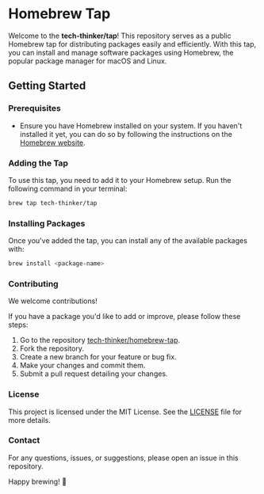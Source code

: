 # Homebrew Tap

Welcome to the **tech-thinker/tap**! This repository serves as a public Homebrew tap for distributing packages easily and efficiently. With this tap, you can install and manage software packages using Homebrew, the popular package manager for macOS and Linux.

## Getting Started

### Prerequisites

- Ensure you have Homebrew installed on your system. If you haven't installed it yet, you can do so by following the instructions on the [Homebrew website](https://brew.sh/).

### Adding the Tap

To use this tap, you need to add it to your Homebrew setup. Run the following command in your terminal:

```bash
brew tap tech-thinker/tap
```

### Installing Packages

Once you've added the tap, you can install any of the available packages with:

```bash
brew install <package-name>
```

### Contributing

We welcome contributions!

If you have a package you'd like to add or improve, please follow these steps:

1. Go to the repository [tech-thinker/homebrew-tap](https://github.com/tech-thinker/homebrew-tap).
2. Fork the repository.
3. Create a new branch for your feature or bug fix.
4. Make your changes and commit them.
5. Submit a pull request detailing your changes.

### License

This project is licensed under the MIT License. See the [LICENSE](LICENSE) file for more details.

### Contact

For any questions, issues, or suggestions, please open an issue in this repository.

Happy brewing! 🍺
